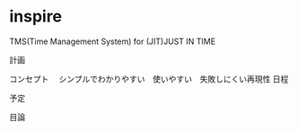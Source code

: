 # inspire
TMS(Time Management System) for (JIT)JUST IN TIME

計画

コンセプト
　シンプルでわかりやすい　使いやすい　失敗しにくい再現性
日程

予定

目論
